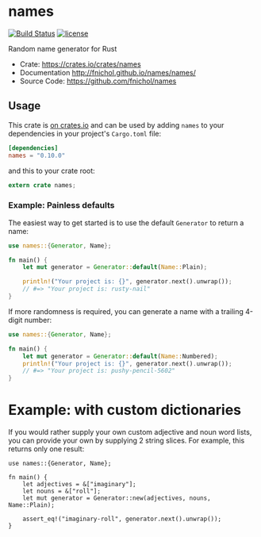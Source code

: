 # names

[![Build Status](https://travis-ci.org/fnichol/names.svg?branch=master)](https://travis-ci.org/fnichol/names) [![license](http://img.shields.io/badge/license-MIT-blue.svg)](https://github.com/fnichol/names/blob/master/LICENSE-MIT)

Random name generator for Rust

* Crate: https://crates.io/crates/names
* Documentation http://fnichol.github.io/names/names/
* Source Code: https://github.com/fnichol/names

## Usage

This crate is [on crates.io](https://crates.io/crates/names) and can be
used by adding `names` to your dependencies in your project's `Cargo.toml`
file:

```toml
[dependencies]
names = "0.10.0"
```

and this to your crate root:

```rust
extern crate names;
```

### Example: Painless defaults

The easiest way to get started is to use the default `Generator` to return
a name:

```rust
use names::{Generator, Name};

fn main() {
    let mut generator = Generator::default(Name::Plain);

    println!("Your project is: {}", generator.next().unwrap());
    // #=> "Your project is: rusty-nail"
}
```

If more randomness is required, you can generate a name with a trailing
4-digit number:

```rust
use names::{Generator, Name};

fn main() {
    let mut generator = Generator::default(Name::Numbered);
    println!("Your project is: {}", generator.next().unwrap());
    // #=> "Your project is: pushy-pencil-5602"
}
```

# Example: with custom dictionaries

If you would rather supply your own custom adjective and noun word lists,
you can provide your own by supplying 2 string slices. For example,
this returns only one result:

```
use names::{Generator, Name};

fn main() {
    let adjectives = &["imaginary"];
    let nouns = &["roll"];
    let mut generator = Generator::new(adjectives, nouns, Name::Plain);

    assert_eq!("imaginary-roll", generator.next().unwrap());
}
```
